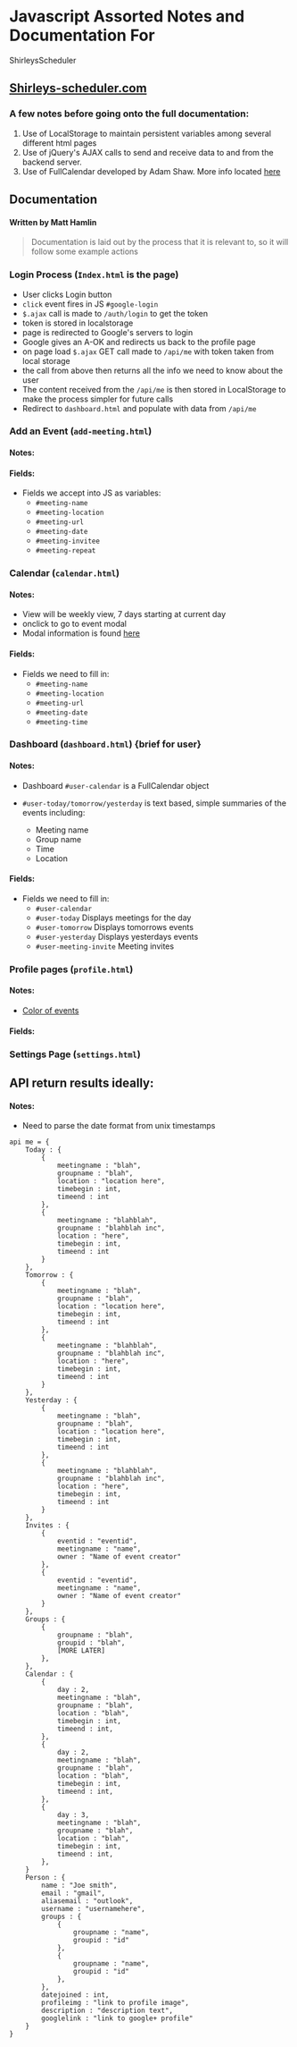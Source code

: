 # Javascript Assorted Notes and Documentation For
ShirleysScheduler

[Shirleys-scheduler.com](https://shirleys-scheduler.com)
-----------------

### A few notes before going onto the full documentation:
1. Use of LocalStorage to maintain persistent variables among several different html pages
2. Use of jQuery's AJAX calls to send and receive data to and from the backend server.
3. Use of FullCalendar developed by Adam Shaw. More info located [here](http://arshaw.com/fullcalendar/)

## Documentation
#### Written by Matt Hamlin

> Documentation is laid out by the process that it is relevant to, so it will follow some example actions

### Login Process (`Index.html` is the page)

* User clicks Login button
* `click` event fires in JS `#google-login`
* `$.ajax` call is made to `/auth/login` to get the token
* token is stored in localstorage
* page is redirected to Google's servers to login
* Google gives an A-OK and redirects us back to the profile page
* on page load `$.ajax` GET call made to `/api/me` with token taken from local storage
* the call from above then returns all the info we need to know about the user 
* The content received from the `/api/me` is then stored in LocalStorage to make the process simpler for future calls
* Redirect to `dashboard.html` and populate with data from `/api/me`



### Add an Event (`add-meeting.html`)

#### Notes:


#### Fields:

* Fields we accept into JS as variables:
    * `#meeting-name`
    * `#meeting-location`
    * `#meeting-url`
    * `#meeting-date`
    * `#meeting-invitee`
    * `#meeting-repeat`

### Calendar (`calendar.html`)

#### Notes: 
* View will be weekly view, 7 days starting at current day
* onclick to go to event modal
* Modal information is found [here](http://getbootstrap.com/javascript/#modals)

#### Fields:
* Fields we need to fill in:
    * `#meeting-name`
    * `#meeting-location`
    * `#meeting-url`
    * `#meeting-date`
    * `#meeting-time`

### Dashboard (`dashboard.html`) {brief for user}

#### Notes:

* Dashboard `#user-calendar` is a FullCalendar object

* `#user-today/tomorrow/yesterday` is text based, simple summaries of the events including:
    * Meeting name
    * Group name
    * Time
    * Location


#### Fields:

* Fields we need to fill in:
    * `#user-calendar` 
    * `#user-today` Displays meetings for the day
    * `#user-tomorrow` Displays tomorrows events
    * `#user-yesterday` Displays yesterdays events
    * `#user-meeting-invite` Meeting invites


### Profile pages (`profile.html`)

#### Notes:
* [Color of events](http://arshaw.com/fullcalendar/docs/event_data/Event_Source_Object/#options)

#### Fields:

### Settings Page (`settings.html`)



## API return results ideally:

#### Notes:
* Need to parse the date format from unix timestamps

```
api me = {
    Today : {
        {
            meetingname : "blah",
            groupname : "blah",
            location : "location here",
            timebegin : int,
            timeend : int
        },
        {    
            meetingname : "blahblah",
            groupname : "blahblah inc",
            location : "here",
            timebegin : int,
            timeend : int
        }
    },
    Tomorrow : {
        {
            meetingname : "blah",
            groupname : "blah",
            location : "location here",
            timebegin : int,
            timeend : int
        },
        {    
            meetingname : "blahblah",
            groupname : "blahblah inc",
            location : "here",
            timebegin : int,
            timeend : int
        }
    },
    Yesterday : {
        {
            meetingname : "blah",
            groupname : "blah",
            location : "location here",
            timebegin : int,
            timeend : int
        },
        {    
            meetingname : "blahblah",
            groupname : "blahblah inc",
            location : "here",
            timebegin : int,
            timeend : int
        }
    },
    Invites : {
        {
            eventid : "eventid",
            meetingname : "name",
            owner : "Name of event creator"
        },
        {
            eventid : "eventid",
            meetingname : "name",
            owner : "Name of event creator"
        }
    },
    Groups : {
        { 
            groupname : "blah",
            groupid : "blah",
            [MORE LATER]
        },
    },
    Calendar : {
        {
            day : 2,
            meetingname : "blah",
            groupname : "blah",
            location : "blah",
            timebegin : int,
            timeend : int,
        },
        {
            day : 2,
            meetingname : "blah",
            groupname : "blah",
            location : "blah",
            timebegin : int,
            timeend : int,
        },
        {
            day : 3,
            meetingname : "blah",
            groupname : "blah",
            location : "blah",
            timebegin : int,
            timeend : int,
        },
    }
    Person : {
        name : "Joe smith",
        email : "gmail",
        aliasemail : "outlook",
        username : "usernamehere",
        groups : {
            {
                groupname : "name",
                groupid : "id"
            },
            {
                groupname : "name",
                groupid : "id"
            },
        },
        datejoined : int,
        profileimg : "link to profile image",
        description : "description text",
        googlelink : "link to google+ profile"
    }
}
```
